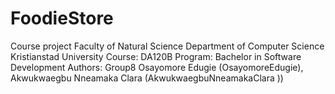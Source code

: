 # FoodieStore 
Course project Faculty of Natural Science Department of Computer Science Kristianstad University Course: DA120B Program: Bachelor in Software Development Authors: Group8 Osayomore Edugie (OsayomoreEdugie), Akwukwaegbu Nneamaka Clara (AkwukwaegbuNneamakaClara ))
